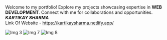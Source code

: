 Welcome to my portfolio! Explore my projects showcasing expertise in **WEB DEVELOPMENT**. Connect with me for collaborations and opportunities.
</br>
***KARTIKAY SHARMA***
</br>
Link Of Website - https://kartikaysharma.netlify.app/

![Img 3](https://github.com/Kartikay7124/Kartikay-Portfolio/assets/102504679/c3572c66-5342-4362-ae00-428066a6b035)
![Img 7](https://github.com/Kartikay7124/Kartikay-Portfolio/assets/102504679/233895e9-9193-40ea-878f-54e1f27d7cec)
![Img 8](https://github.com/Kartikay7124/Kartikay-Portfolio/assets/102504679/a5d5cb3a-675e-4a46-a565-b8ed76e2f6f9)

